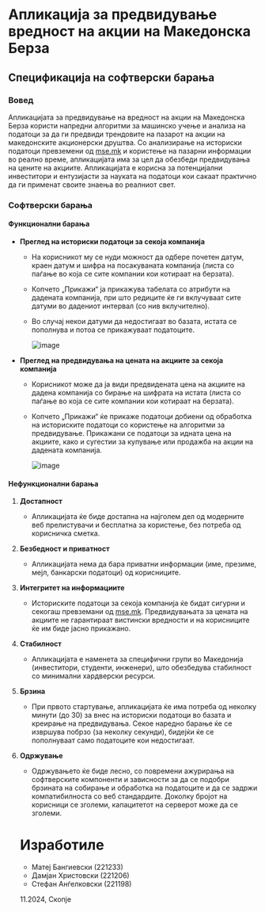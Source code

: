 # Апликација за предвидување вредност на акции на Македонска Берза

## Спецификација на софтверски барања

### Вовед
Апликацијата за предвидување на вредност на акции на Македонска Берза користи напредни алгоритми за машинско учење и анализа на податоци за да ги предвиди трендовите на пазарот на акции на македонските акционерски друштва. Со анализирање на историски податоци превземени од [mse.mk](https://www.mse.mk/) и користење на пазарни информации во реално време, апликацијата има за цел да обезбеди предвидувања на цените на акциите. Апликацијата е корисна за потенцијални инвеститори и ентузијасти за науката на податоци кои сакаат практично да ги применат своите знаења во реалниот свет.

### Софтверски барања

#### Функционални барања

- **Преглед на историски податоци за секоја компанија**
  - На корисникот му се нуди можност да одбере почетен датум, краен датум и шифра на посакуваната компанија (листа со паѓање во која се сите компании кои котираат на берзата).
  - Копчето „Прикажи“ ја прикажува табелата со атрибути на дадената компанија, при што редиците ќе ги вклучуваат сите датуми во дадениот интервал (со нив вклучително).
  - Во случај некои датуми да недостигаат во базата, истата се пополнува и потоа се прикажуваат податоците.
 
    ![image](https://github.com/user-attachments/assets/99fcc953-fa01-4def-bf7a-4e46f3bae32b)


- **Преглед на предвидувања на цената на акциите за секоја компанија**
  - Корисникот може да ја види предвидената цена на акциите на дадена компанија со бирање на шифрата на истата (листа со паѓање во која се сите компании кои котираат на берзата).
  - Копчето „Прикажи“ ќе прикаже податоци добиени од обработка на историските податоци со користење на алгоритми за предвидување. Прикажани се податоци за идната цена на акциите, како и сугестии за купување или продажба на акции на дадената компанија.
 
    ![image](https://github.com/user-attachments/assets/3e98e115-64fd-4174-a827-3b73eff8649c)


#### Нефункционални барања

1. **Достапност**
   - Апликацијата ќе биде достапна на најголем дел од модерните веб прелистувачи и бесплатна за користење, без потреба од корисничка сметка.

2. **Безбедност и приватност**
   - Апликацијата нема да бара приватни информации (име, презиме, мејл, банкарски податоци) од корисниците.

3. **Интегритет на информациите**
   - Историските податоци за секоја компанија ќе бидат сигурни и секогаш превземани од [mse.mk](https://www.mse.mk/). Предвидувањата за цената на акциите не гарантираат вистински вредности и на корисниците ќе им биде јасно прикажано.

4. **Стабилност**
   - Апликацијата е наменета за специфични групи во Македонија (инвеститори, студенти, инженери), што обезбедува стабилност со минимални хардверски ресурси.

5. **Брзина**
   - При првото стартување, апликацијата ќе има потреба од неколку минути (до 30) за внес на историски податоци во базата и креирање на предвидувања. Секое наредно барање ќе се извршува побрзо (за неколку секунди), бидејќи ќе се пополнуваат само податоците кои недостигаат.

6. **Одржување**
   - Одржувањето ќе биде лесно, со повремени ажурирања на софтверските компоненти и зависности за да се подобри брзината на собирање и обработка на податоците и да се задржи компатибилноста со веб стандардите. Доколку бројот на корисници се зголеми, капацитетот на серверот може да се зголеми.
  
   # Изработиле
   - Матеј Бангиевски (221233)
   - Дамјан Христовски (221206)
   - Стефан Анѓелковски (221198)

    11.2024, Скопје
